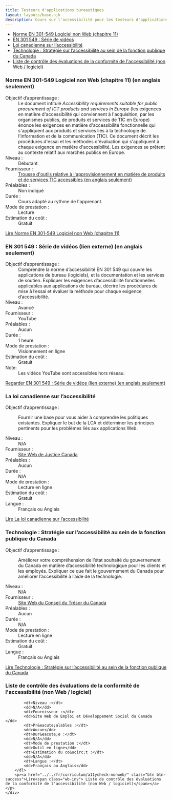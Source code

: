 ```yaml
---
title: Testeurs d'applications bureautiques
layout: layouts/base.njk
description: Cours sur l'accessibilité pour les testeurs d'applications Web
---
```

<div class="well">
    <ul>
        <li><a href="#EN-301-549">Norme EN 301-549 Logiciel non Web (chapitre 11)</a></li>
        <li><a href="#EN-301-549-video">EN 301 549 : S&eacute;rie de vid&eacute;os</a></li>
        <li><a href="#loi-canadienne">Loi canadienne sur l’accessibilité</a></li>
            <li><a href="#technologie-strategie">Technologie : Stratégie sur l’accessibilité au sein de la fonction publique du Canada</a></li>
            <li><a href="#liste">Liste de contrôle des évaluations de la conformité de l'accessibilité (non Web / logiciel)</a></li>
    </ul>
</div>
<div class="panel panel-primary">
    <div class="panel-body">
        <h3 id="EN-301-549" class="mrgn-tp-0">Norme EN 301-549 Logiciel non Web (chapitre 11) (en anglais seulement)</h3>
        <dl class="dl-horizontal">
            <dt>Objectif d&rsquo;apprentissage :</dt>
            <dd>Le document intitul&eacute; <em>Accessibility requirements suitable for public procurement of ICT products and services in Europe</em> (les exigences en mati&egrave;re d'accessibilit&eacute; qui conviennent &agrave; l'acquisition, par les organismes publics, de produits et services de TIC en Europe) &eacute;nonce les exigences en mati&egrave;re d'accessibilit&eacute; fonctionnelle qui s'appliquent aux produits et services li&eacute;s &agrave; la technologie de l'information et de la communication (TIC). Ce document d&eacute;crit les proc&eacute;dures d'essai et les m&eacute;thodes d'&eacute;valuation qui s'appliquent &agrave; chaque exigence en mati&egrave;re d'accessibilit&eacute;. Les exigences se pr&ecirc;tent au contexte relatif aux march&eacute;s publics en Europe.</dd>
            <dt>Niveau :</dt>
            <dd>D&eacute;butant</dd>
            <dt>Fournisseur :</dt>
            <dd><a href="http://mandate376.standards.eu/">Trousse d'outils relative &agrave; l'approvisionnement en mati&egrave;re de produits et de services TIC accessibles (en anglais seulement)</a></dd>
            <dt>Pr&eacute;alables :</dt>
            <dd>Non indiqu&eacute;</dd>
            <dt>Dur&eacute;e :</dt>
            <dd>Cours adapt&eacute; au rythme de l'apprenant.</dd>
            <dt>Mode de prestation :</dt>
            <dd>Lecture</dd>
            <dt>Estimation du co&ucirc;t :</dt>
            <dd>Gratuit</dd>
        </dl>
        <p><a href="http://mandate376.standards.eu/standard/technical-requirements#11" class="btn btn-success">Lire<span class="wb-inv">&nbsp;Norme EN 301-549 Logiciel non Web (chapitre 11)</span></a></p>
    </div>
</div>
<div class="panel panel-primary">
    <div class="panel-body">
        <h3 id="EN-301-549-video" class="mrgn-tp-0">EN 301 549 : S&eacute;rie de vid&eacute;os (lien externe) (en anglais seulement)</h3>
        <dl class="dl-horizontal">
            <dt>Objectif d&rsquo;apprentissage :</dt>
            <dd>Comprendre la norme d’accessibilité EN 301 549 qui couvre les applications de bureau (logiciels), et la documentation et les services de soutien.  Expliquer les exigences d’accessibilité fonctionnelles applicables aux applications de bureau, décrire les procédures de mise à l’essai et évaluer la méthode pour chaque exigence d’accessibilité.</dd>
            <dt>Niveau :</dt>
            <dd>Avancé</dd>
            <dt>Fournisseur :</dt>
            <dd>YouTube</dd>
            <dt>Pr&eacute;alables :</dt>
            <dd>Aucun</dd>
            <dt>Dur&eacute;e :</dt>
            <dd>1 heure</dd>
            <dt>Mode de prestation :</dt>
            <dd>Visionnement en ligne</dd>
            <dt>Estimation du co&ucirc;t :</dt>
            <dd>Gratuit</dd>
            <dt>Note:</dt>
            <dd>Les vidéos YouTube sont accessibles hors réseau.</dd>
        </dl>
        <p><a href="https://www.youtube.com/channel/UCdW_0pPNiiPLaLM90_20org/videos" class="btn btn-success">Regarder<span class="wb-inv">&nbsp;EN 301 549 : S&eacute;rie de vid&eacute;os (lien externe) (en anglais seulement)</span></a></p>
    </div>
</div>
<div class="panel panel-primary">
    <div class="panel-body">
        <h3 id="loi-canadienne" class="mrgn-tp-0">La loi canadienne sur l’accessibilité</h3>
        <dl class="dl-horizontal">
            <dt>Objectif d&rsquo;apprentissage :</dt>
            <dd>
                <p>Fournir une base pour vous aider à comprendre les politiques existantes. Expliquer le but de la LCA et déterminer les principes pertinents pour les problèmes liés aux applications Web.</p>
            </dd>
            <dt>Niveau :</dt>
            <dd>N/A</dd>
            <dt>Fournisseur :</dt>
            <dd><a href="https://laws-lois.justice.gc.ca/fra/">Site Web de Justice Canada </a></dd>
            <dt>Pr&eacute;alables :</dt>
            <dd>Aucun</dd>
            <dt>Dur&eacute;e :</dt>
            <dd>N/A</dd>
            <dt>Mode de prestation :</dt>
            <dd>Lecture en ligne</dd>
            <dt>Estimation du co&ucirc;t :</dt>
            <dd>Gratuit</dd>
            <dt>Langue :</dt>
            <dd>Français ou Anglais</dd>
        </dl>
        <p><a href="https://laws-lois.justice.gc.ca/fra/lois/A-0.6/" class="btn btn-success">Lire<span class="wb-inv"> La loi canadienne sur l’accessibilité</span></a></p>
    </div>
</div>
<div class="panel panel-primary">
    <div class="panel-body">
        <h3 id="technologie-strategie" class="mrgn-tp-0">Technologie : Stratégie sur l’accessibilité au sein de la fonction publique du Canada</h3>
        <dl class="dl-horizontal">
            <dt>Objectif d&rsquo;apprentissage :</dt>
            <dd>
                <p>Améliorer votre compréhension de l’état souhaité du gouvernement du Canada en matière d’accessibilité technologique pour les clients et les employés. Expliquer ce que fait le gouvernement du Canada pour améliorer l’accessibilité à l’aide de la technologie.</p>
            </dd>
            <dt>Niveau :</dt>
            <dd>N/A</dd>
            <dt>Fournisseur :</dt>
            <dd><a href="https://www.canada.ca/fr/secretariat-conseil-tresor.html">Site Web du Conseil du Trésor du Canada  </a></dd>
            <dt>Pr&eacute;alables :</dt>
            <dd>Aucun</dd>
            <dt>Dur&eacute;e :</dt>
            <dd>N/A</dd>
            <dt>Mode de prestation :</dt>
            <dd>Lecture en ligne</dd>
            <dt>Estimation du co&ucirc;t :</dt>
            <dd>Gratuit</dd>
            <dt>Langue :</dt>
            <dd>Français ou Anglais</dd>
        </dl>
        <p><a href="https://www.canada.ca/fr/gouvernement/fonctionpublique/mieux-etre-inclusion-diversite-fonction-publique/diversite-equite-matiere-emploi/accessibilite-fonction-publique/strategie-accessibilite-fonction-publique-tdm.html" class="btn btn-success">Lire<span class="wb-inv"> Technologie : Stratégie sur l’accessibilité au sein de la fonction publique du Canada</span></a></p>
    </div>
</div>

<div class="panel panel-primary">
    <div class="panel-body">
        <h3 id="liste" class="mrgn-tp-0">Liste de contrôle des évaluations de la conformité de l'accessibilité (non Web / logiciel)</h3>
        <dl class="dl-horizontal">

            <dt>Niveau :</dt>
            <dd>N/A</dd>
            <dt>Fournisseur :</dt>
            <dd>Site Web de Emploi et Développement Social du Canada  </dd>
            <dt>Pr&eacute;alables :</dt>
            <dd>Aucun</dd>
            <dt>Dur&eacute;e :</dt>
            <dd>N/A</dd>
            <dt>Mode de prestation :</dt>
            <dd>Outil en ligne</dd>
            <dt>Estimation du co&ucirc;t :</dt>
            <dd>N/A</dd>
            <dt>Langue :</dt>
            <dd>Français ou Anglais</dd>
        </dl>
        <p><a href="../../fr/curriculum/a11ycheck-nonweb/" class="btn btn-success">Lire<span class="wb-inv"> Liste de contrôle des évaluations de la conformité de l'accessibilité (non Web / logiciel)</span></a></p>
    </div>
</div>

